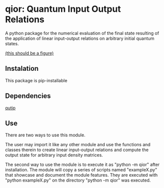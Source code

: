 # qior: Quantum Input Output Relations
A python package for the numerical evaluation of the final state resulting of the application of linear input-output relations on arbitrary initial quantum states.

[(this should be a figure)](!eye-candy.mp4)

## Instalation
This package is pip-installable

## Dependencies
[qutip](qutip.org)

## Use
There are two ways to use this module.

The user may import it like any other module and use the functions and classes therein to create linear input-output relations and compute the output state for arbitrary input density matrices.

The second way to use the module is to execute it as "python -m qior" after installation. The module will copy a series of scripts named "exampleX.py" that showcase and document the module features. They are executed with "python exampleX.py" on the directory "python -m qior" was executed.

